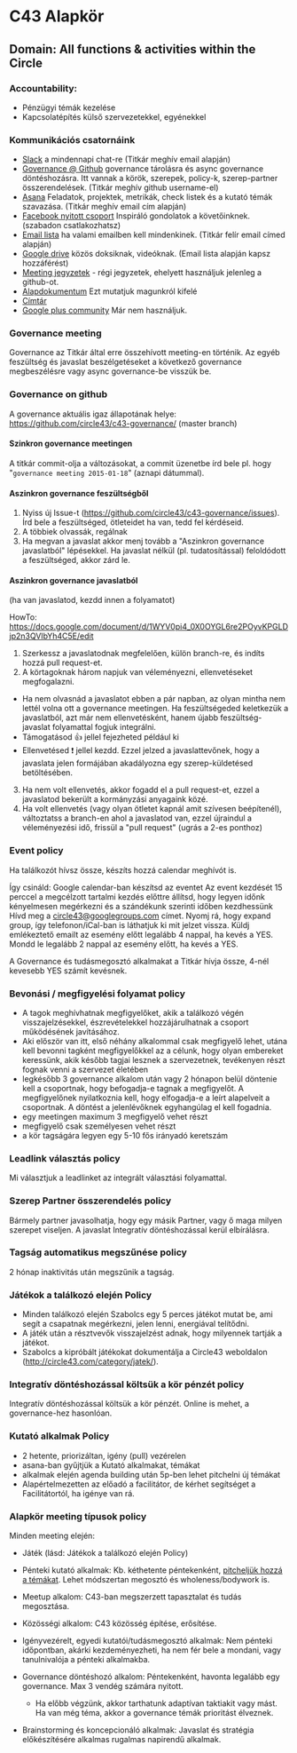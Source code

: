 # C43 Alapkör

## Domain: All functions & activities within the Circle

### Accountability:
 - Pénzügyi témák kezelése
 - Kapcsolatépítés külső szervezetekkel, egyénekkel

### Kommunikációs csatornáink
 - [Slack](https://c43.slack.com/) a mindennapi chat-re (Titkár meghív email alapján)
 - [Governance @ Github](https://github.com/circle43/c43-governance) governance tárolásra és async governance döntéshozásra. Itt vannak a körök, szerepek, policy-k, szerep-partner összerendelések. (Titkár meghív github username-el)
 - [Asana](https://app.asana.com) Feladatok, projektek, metrikák, check listek és a kutató témák szavazása. (Titkár meghív email cím alapján)
 - [Facebook nyitott csoport](https://www.facebook.com/groups/616350458482023/) Inspiráló gondolatok a követőinknek. (szabadon csatlakozhatsz)
 - [Email lista](https://groups.google.com/forum/#!forum/circle43) ha valami emailben kell mindenkinek. (Titkár felír email címed alapján)
 - [Google drive](https://drive.google.com/drive/#folders/0B8_sIiXrO70Ob3NkeWExWk52aE0) közös doksiknak, videóknak. (Email lista alapján kapsz hozzáférést)
 - [Meeting jegyzetek](https://docs.google.com/document/d/13LJqEVjGYBnVCP_f2wJZ49Tqe5SCjycU3L9s1d4SPGM/edit) - régi jegyzetek, ehelyett használjuk jelenleg a github-ot.
 - [Alapdokumentum](https://docs.google.com/document/d/1oiRbQss9XWbBEMWM0dVr_C_xyC85Y7pWNdOf069XPEA/edit?usp=sharing) Ezt mutatjuk magunkról kifelé
 - [Címtár](https://docs.google.com/spreadsheets/d/1azNnVAqpAy_hCPpUKo8MzpgtXCDoCtOF1JeapIjI0YM/edit?usp=sharing)
 - [Google plus community](https://plus.google.com/communities/115605523706166693671) Már nem használjuk.


### Governance meeting
Governance az Titkár által erre összehívott meeting-en történik. Az egyéb feszültség és javaslat beszélgetéseket a következő governance megbeszélésre vagy async governance-be visszük be.

### Governance on github
A governance aktuális igaz állapotának helye: https://github.com/circle43/c43-governance/ (master branch)

#### Szinkron governance meetingen
A titkár commit-olja a változásokat, a commit üzenetbe írd bele pl. hogy "```governance meeting 2015-01-18```" (aznapi dátummal).


#### Aszinkron governance feszültségből
1. Nyiss új Issue-t (https://github.com/circle43/c43-governance/issues). Írd bele a feszültséged, ötleteidet ha van, tedd fel kérdéseid.
2. A többiek olvassák, regálnak
3. Ha megvan a javaslat akkor menj tovább a "Aszinkron governance javaslatból" lépésekkel.
     Ha javaslat nélkül (pl. tudatosítással) feloldódott a feszültséged, akkor zárd le.

#### Aszinkron governance javaslatból
(ha van javaslatod, kezdd innen a folyamatot)

HowTo: https://docs.google.com/document/d/1WYV0pi4_0X0OYGL6re2POyvKPGLDjp2n3QVIbYh4C5E/edit

1. Szerkessz a javaslatodnak megfelelően, külön branch-re, és indíts hozzá pull request-et.
2. A körtagoknak három napjuk van véleményezni, ellenvetéseket megfogalazni.
 - Ha nem olvasnád a javaslatot ebben a pár napban, az olyan mintha nem lettél volna ott a governance meetingen. Ha feszültségeded keletkezük a javaslatból, azt már nem ellenvetésként, hanem újabb feszültség-javaslat folyamattal fogjuk integrálni.
 - Támogatásod :+1: jellel fejezheted például ki
 - Ellenvetésed :exclamation: jellel kezdd. Ezzel jelzed a javaslattevőnek, hogy a javaslata jelen formájában akadályozna egy szerep-küldetésed betöltésében.
3. Ha nem volt ellenvetés, akkor fogadd el a pull request-et, ezzel a javaslatod bekerült a kormányzási anyagaink közé.
4. Ha volt ellenvetés (vagy olyan ötletet kapnál amit szívesen beépítenél), változtatss a branch-en ahol a javaslatod van, ezzel újraindul a véleményezési idő, frissül a "pull request" (ugrás a 2-es ponthoz)

### Event policy

Ha találkozót hívsz össze, készíts hozzá calendar meghívót is.

Így csináld:
Google calendar-ban készítsd az eventet
Az event kezdését 15 perccel a megcélzott tartalmi kezdés előttre állítsd, hogy legyen időnk kényelmesen megérkezni és a szándékunk szerinti időben kezdhessünk
Hívd meg a circle43@googlegroups.com címet. Nyomj rá, hogy expand group, így telefonon/iCal-ban is láthatjuk ki mit jelzet vissza.
Küldj emlékeztető emailt az esemény előtt legalább 4 nappal, ha kevés a YES.
Mondd le legalább 2 nappal az esemény előtt, ha kevés a YES.


A Governance és tudásmegosztó alkalmakat a Titkár hívja össze, 4-nél kevesebb YES számít kevésnek.

### Bevonási / megfigyelési folyamat policy

- A tagok meghívhatnak megfigyelőket, akik a találkozó végén visszajelzésekkel, észrevételekkel hozzájárulhatnak a csoport működésének javításához.
- Aki először van itt, első néhány alkalommal csak megfigyelő lehet, utána kell bevonni tagként megfigyelőkkel az a célunk, hogy olyan embereket keressünk, akik később tagjai lesznek a szervezetnek, tevékenyen részt fognak venni a szervezet életében
- legkésőbb 3 governance alkalom után vagy 2 hónapon belül döntenie kell a csoportnak, hogy befogadja-e tagnak a megfigyelőt. A megfigyelőnek nyilatkoznia kell, hogy elfogadja-e a leírt alapelveit a csoportnak. A döntést a jelenlévőknek egyhangúlag el kell fogadnia.
- egy meetingen maximum 3 megfigyelő vehet részt
- megfigyelő csak személyesen vehet részt
- a kör tagságára legyen egy 5-10 fős irányadó keretszám


### Leadlink választás policy

Mi választjuk a leadlinket az integrált választási folyamattal.


### Szerep Partner összerendelés policy

Bármely partner javasolhatja, hogy egy másik Partner, vagy ő maga milyen szerepet viseljen. A javaslat Integratív döntéshozással kerül elbírálásra.


### Tagság automatikus megszűnése policy

2 hónap inaktivitás után megszűnik a tagság.

### Játékok a találkozó elején Policy

- Minden találkozó elején Szabolcs egy 5 perces játékot mutat be, ami segít a csapatnak megérkezni, jelen lenni, energiával telítődni.
- A játék után a résztvevők visszajelzést adnak, hogy milyennek tartják a játékot.
- Szabolcs a kipróbált játékokat dokumentálja a Circle43 weboldalon (http://circle43.com/category/jatek/).

### Integratív döntéshozással költsük a kör pénzét policy

Integratív döntéshozással költsük a kör pénzét. Online is mehet, a governance-hez hasonlóan.


### Kutató alkalmak Policy

- 2 hetente, priorizáltan, igény (pull) vezérelen
- asana-ban gyűjtjük a Kutató alkalmakat, témákat
- alkalmak elején agenda building után 5p-ben lehet pitchelni új témákat
- Alapértelmezetten az előadó a facilitátor, de kérhet segítséget a Facilitátortól, ha igénye van rá.


### Alapkör meeting típusok policy

Minden meeting elején:
- Játék (lásd: Játékok a találkozó elején Policy)

- Pénteki kutató alkalmak: Kb. kéthetente péntekenként, [pitcheljük hozzá a témákat](https://app.asana.com/0/16181283954886/16181283954886). Lehet módszertan megosztó és wholeness/bodywork is.
- Meetup alkalom: C43-ban megszerzett tapasztalat és tudás megosztása.
- Közösségi alkalom: C43 közösség építése, erősítése.
- Igényvezérelt, egyedi kutatói/tudásmegosztó alkalmak: Nem pénteki időpontban, akárki kezdeményezheti, ha nem fér bele a mondani, vagy tanulnivalója a pénteki alkalmakba.
- Governance döntéshozó alkalom: Péntekenként, havonta legalább egy governance. Max 3 vendég számára nyitott.
  - Ha előbb végzünk, akkor tarthatunk adaptívan taktiakit vagy mást. Ha van még téma, akkor a governance témák prioritást élveznek.
- Brainstorming és koncepcionáló alkalmak: Javaslat és stratégia előkészítésére alkalmas rugalmas napirendű alkalmak.
